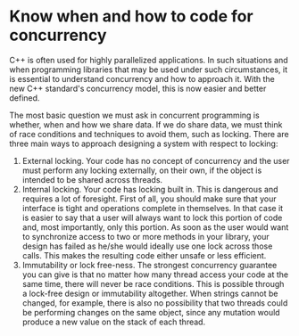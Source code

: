 # Know when and how to code for concurrency

C++ is often used for highly parallelized applications. In such situations and when programming libraries that may be used under such circumstances, it is essential to understand concurrency and how to approach it. With the new C++ standard's concurrency model, this is now easier and better defined.

The most basic question we must ask in concurrent programming is whether, when and how we share data. If we do share data, we must think of race conditions and techniques to avoid them, such as locking. There are three main ways to approach designing a system with respect to locking:

1. External locking. Your code has no concept of concurrency and the user must perform any locking externally, on their own, if the object is intended to be shared across threads.
2. Internal locking. Your code has locking built in. This is dangerous and requires a lot of foresight. First of all, you should make sure that your interface is tight and operations complete in themselves. In that case it is easier to say that a user will always want to lock this portion of code and, most importantly, only this portion. As soon as the user would want to synchronize access to two or more methods in your library, your design has failed as he/she would ideally use one lock across those calls. This makes the resulting code either unsafe or less efficient.
3. Immutability or lock free-ness. The strongest concurrency guarantee you can give is that no matter how many thread access your code at the same time, there will never be race conditions. This is possible through a lock-free design or immutability altogether. When strings cannot be changed, for example, there is also no possibility that two threads could be performing changes on the same object, since any mutation would produce a new value on the stack of each thread.
